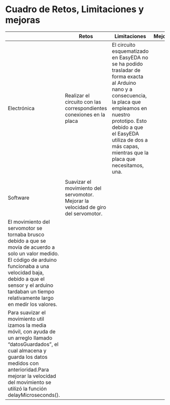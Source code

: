 # Cuadro de Retos, Limitaciones y mejoras 
|  | Retos | Limitaciones | Mejoras |
| ---- | ---- | ---- | ---- |
| Electrónica | Realizar el circuito con las correspondientes conexiones en la placa | El circuito esquematizado en EasyEDA no se ha podido trasladar de forma exacta al Arduino nano y a consecuencia, la placa que empleamos en nuestro prototipo. Esto debido a que el EasyEDA utiliza de dos a más capas, mientras que la placa que necesitamos, una.
 |   |
 | Software| Suavizar el movimiento del servomotor. Mejorar la velocidad de giro del servomotor.
 |El movimiento del servomotor se tornaba brusco debido a que se movía de acuerdo a solo un valor medido. El código de arduino funcionaba a una velocidad baja, debido a que el sensor y el arduino tardaban un tiempo relativamente largo en medir los valores. 
 | Para suavizar el movimiento util izamos la  media móvil, con ayuda de un arreglo llamado “datosGuardados”, el cual almacena y guarda los datos medidos con anterioridad.Para mejorar la velocidad del movimiento se utilizó la función delayMicroseconds(). |
 

